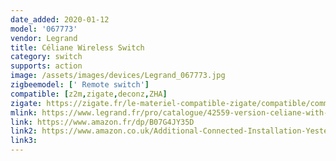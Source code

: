 ```yaml
---
date_added: 2020-01-12
model: '067773'
vendor: Legrand
title: Céliane Wireless Switch
category: switch
supports: action
image: /assets/images/devices/Legrand_067773.jpg
zigbeemodel: [' Remote switch']
compatible: [z2m,zigate,deconz,ZHA]
zigate: https://zigate.fr/le-materiel-compatible-zigate/compatible/commandesansfilpourclairagepriseconnecteoumicromoduleclianenetatmo
mlink: https://www.legrand.fr/pro/catalogue/42559-version-celiane-with-netatmo/commande-sans-fil-celiane-with-netatmo-pour-eclairage-ou-prise-connectee-ou-micromodule-titane
link: https://www.amazon.fr/dp/B07G4JY35D
link2: https://www.amazon.co.uk/Additional-Connected-Installation-Yesterday-LEG67773/dp/B07G4JY35D
link3: 
---
```

